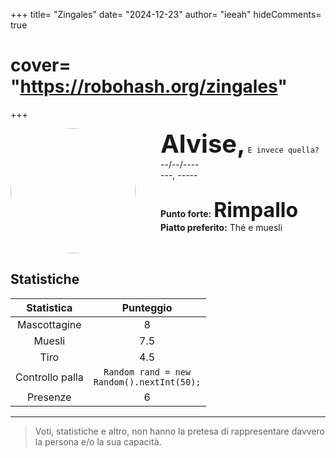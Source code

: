 +++
title= "Zingales"
date= "2024-12-23"
author= "ieeah"
hideComments= true
# cover= "https://robohash.org/zingales"
+++

<div class="player-header" style="display: flex;">
  <div class="player-avatar" style="margin-inline-end: 40px;">
    <img src="https://robohash.org/zingales" width="200px" height="200px" style="border-radius: 50%; aspect-ratio: 1; border: 15px solid #var(--accent); object-fit: contain; object-position: center;" />
  </div>
  <div class="player-info">
    <p class="player-name" style="margin-block: 0; font-size: 2.5rem; font-weight: bold; display: inline-block;" id="player-name">Alvise,</p>
    <code style="display: inline-block;">E invece quella?</code>
    <p class="player-age" style="margin-block: 0;">--/--/----</p>
    <p class="player-office" style="margin-block: 0;">---, -----</p>
    <div class="player-specials" style="margin-block: 1.75rem 0;">
      <p class="player-office" style="margin-block: 0;">
        <span style="font-weight: bold">Punto forte:</span>
        <span style="font-size: 2rem; font-weight: bolder">Rimpallo</span>
      </p>
      <p class="player-office" style="margin-block: 0;">
        <span style="font-weight: bold">Piatto preferito:</span>
        <span style="">Thé e muesli</span>
      </p>
    </div>
  </div>
</div>

## Statistiche

|   Statistica    |                      Punteggio                       |
|:---------------:|:----------------------------------------------------:|
|  Mascottagine   |                          8                           |
|     Muesli      |                         7.5                          |
|      Tiro       |                         4.5                          |
| Controllo palla | <code>Random rand = new Random().nextInt(50);</code> |
|    Presenze     |                          6                           |

---

> Voti, statistiche e altro, non hanno la pretesa di rappresentare davvero la persona e/o la sua capacità.
